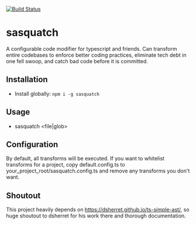 [![Build Status](https://travis-ci.org/asarudick/sasquatch.svg?branch=master)](https://travis-ci.org/asarudick/sasquatch)

# sasquatch

A configurable code modifier for typescript and friends. Can transform entire codebases to enforce better coding practices, eliminate tech debt in one fell swoop, and catch bad code before it is committed.

## Installation

- Install globally: `npm i -g sasquatch`

## Usage

- sasquatch <file|glob>

## Configuration

By default, all transforms will be executed. If you want to whitelist transforms for a project, copy default.config.ts to your_project_root/sasquatch.config.ts and remove any transforms you don't want.

## Shoutout

This project heavily depends on https://dsherret.github.io/ts-simple-ast/, so huge shoutout to dsherret for his work there and thorough documentation.
